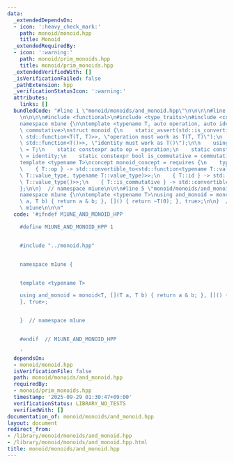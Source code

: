 ```yaml
---
data:
  _extendedDependsOn:
  - icon: ':heavy_check_mark:'
    path: monoid/monoid.hpp
    title: Monoid
  _extendedRequiredBy:
  - icon: ':warning:'
    path: monoid/prim_monoids.hpp
    title: monoid/prim_monoids.hpp
  _extendedVerifiedWith: []
  _isVerificationFailed: false
  _pathExtension: hpp
  _verificationStatusIcon: ':warning:'
  attributes:
    links: []
  bundledCode: "#line 1 \"monoid/monoids/and_monoid.hpp\"\n\n\n\n#line 1 \"monoid/monoid.hpp\"\
    \n\n\n\n#include <functional>\n#include <type_traits>\n#include <concepts>\n\n\
    namespace m1une {\n\ntemplate <typename T, auto operation, auto identity, bool\
    \ commutative>\nstruct monoid {\n    static_assert(std::is_convertible_v<decltype(operation),\
    \ std::function<T(T, T)>>, \"operation must work as T(T, T)\");\n    static_assert(std::is_convertible_v<decltype(identity),\
    \ std::function<T()>>, \"identity must work as T()\");\n\n    using value_type\
    \ = T;\n    static constexpr auto op = operation;\n    static constexpr auto id\
    \ = identity;\n    static constexpr bool is_commutative = commutative;\n};\n\n\
    template <typename T>\nconcept monoid_concept = requires {\n    typename T::value_type;\n\
    \    { T::op } -> std::convertible_to<std::function<typename T::value_type(typename\
    \ T::value_type, typename T::value_type)>>;\n    { T::id } -> std::convertible_to<std::function<typename\
    \ T::value_type()>>;\n    { T::is_commutative } -> std::convertible_to<bool>;\n\
    };\n\n}  // namespace m1une\n\n\n#line 5 \"monoid/monoids/and_monoid.hpp\"\n\n\
    namespace m1une {\n\ntemplate <typename T>\nusing and_monoid = monoid<T, [](T\
    \ a, T b) { return a & b; }, []() { return ~T(0); }, true>;\n\n}  // namespace\
    \ m1une\n\n\n"
  code: '#ifndef M1UNE_AND_MONOID_HPP

    #define M1UNE_AND_MONOID_HPP 1


    #include "../monoid.hpp"


    namespace m1une {


    template <typename T>

    using and_monoid = monoid<T, [](T a, T b) { return a & b; }, []() { return ~T(0);
    }, true>;


    }  // namespace m1une


    #endif  // M1UNE_AND_MONOID_HPP

    '
  dependsOn:
  - monoid/monoid.hpp
  isVerificationFile: false
  path: monoid/monoids/and_monoid.hpp
  requiredBy:
  - monoid/prim_monoids.hpp
  timestamp: '2025-09-29 01:30:47+09:00'
  verificationStatus: LIBRARY_NO_TESTS
  verifiedWith: []
documentation_of: monoid/monoids/and_monoid.hpp
layout: document
redirect_from:
- /library/monoid/monoids/and_monoid.hpp
- /library/monoid/monoids/and_monoid.hpp.html
title: monoid/monoids/and_monoid.hpp
---
```

